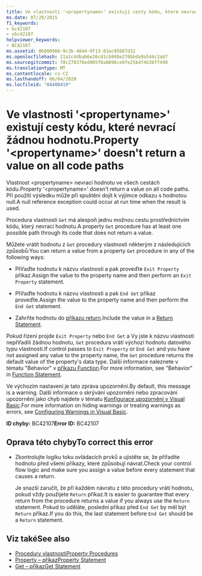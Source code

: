 ```yaml
---
title: Ve vlastnosti '<propertyname>' existují cesty kódu, které nevrací žádnou hodnotu.
ms.date: 07/20/2015
f1_keywords:
- bc42107
- vbc42107
helpviewer_keywords:
- BC42107
ms.assetid: 06800966-9c3b-4844-9f13-83ac95607d32
ms.openlocfilehash: 21a1c4dbab6e26cd1cb848e270bbda9a544c2a67
ms.sourcegitcommit: f8c270376ed905f6a8896ce0fe25b4f4b38ff498
ms.translationtype: MT
ms.contentlocale: cs-CZ
ms.lasthandoff: 06/04/2020
ms.locfileid: "84400419"
---
```

# <a name="property-propertyname-doesnt-return-a-value-on-all-code-paths"></a><span data-ttu-id="2777a-102">Ve vlastnosti '\<propertyname>' existují cesty kódu, které nevrací žádnou hodnotu.</span><span class="sxs-lookup"><span data-stu-id="2777a-102">Property '\<propertyname>' doesn't return a value on all code paths</span></span>
<span data-ttu-id="2777a-103">Vlastnost \<propertyname> nevrací hodnotu ve všech cestách kódu.</span><span class="sxs-lookup"><span data-stu-id="2777a-103">Property '\<propertyname>' doesn't return a value on all code paths.</span></span> <span data-ttu-id="2777a-104">Při použití výsledku může při spuštění dojít k výjimce odkazu s hodnotou null.</span><span class="sxs-lookup"><span data-stu-id="2777a-104">A null reference exception could occur at run time when the result is used.</span></span>  
  
 <span data-ttu-id="2777a-105">Procedura vlastnosti `Get` má alespoň jednu možnou cestu prostřednictvím kódu, který nevrací hodnotu.</span><span class="sxs-lookup"><span data-stu-id="2777a-105">A property `Get` procedure has at least one possible path through its code that does not return a value.</span></span>  
  
 <span data-ttu-id="2777a-106">Můžete vrátit hodnotu z `Get` procedury vlastnosti některým z následujících způsobů:</span><span class="sxs-lookup"><span data-stu-id="2777a-106">You can return a value from a property `Get` procedure in any of the following ways:</span></span>  
  
- <span data-ttu-id="2777a-107">Přiřaďte hodnotu k názvu vlastnosti a pak proveďte `Exit Property` příkaz.</span><span class="sxs-lookup"><span data-stu-id="2777a-107">Assign the value to the property name and then perform an `Exit Property` statement.</span></span>  
  
- <span data-ttu-id="2777a-108">Přiřaďte hodnotu k názvu vlastnosti a pak `End Get` příkaz proveďte.</span><span class="sxs-lookup"><span data-stu-id="2777a-108">Assign the value to the property name and then perform the `End Get` statement.</span></span>  
  
- <span data-ttu-id="2777a-109">Zahrňte hodnotu do [příkazu return](../statements/return-statement.md).</span><span class="sxs-lookup"><span data-stu-id="2777a-109">Include the value in a [Return Statement](../statements/return-statement.md).</span></span>  
  
 <span data-ttu-id="2777a-110">Pokud řízení projde `Exit Property` nebo `End Get` a Vy jste k názvu vlastnosti nepřiřadili žádnou hodnotu, `Get` procedura vrátí výchozí hodnotu datového typu vlastnosti.</span><span class="sxs-lookup"><span data-stu-id="2777a-110">If control passes to `Exit Property` or `End Get` and you have not assigned any value to the property name, the `Get` procedure returns the default value of the property's data type.</span></span> <span data-ttu-id="2777a-111">Další informace naleznete v tématu "Behavior" v [příkazu Function](../statements/function-statement.md).</span><span class="sxs-lookup"><span data-stu-id="2777a-111">For more information, see "Behavior" in [Function Statement](../statements/function-statement.md).</span></span>  
  
 <span data-ttu-id="2777a-112">Ve výchozím nastavení je tato zpráva upozornění.</span><span class="sxs-lookup"><span data-stu-id="2777a-112">By default, this message is a warning.</span></span> <span data-ttu-id="2777a-113">Další informace o skrývání upozornění nebo zpracování upozornění jako chyb najdete v tématu [Konfigurace upozornění v Visual Basic](/visualstudio/ide/configuring-warnings-in-visual-basic).</span><span class="sxs-lookup"><span data-stu-id="2777a-113">For more information on hiding warnings or treating warnings as errors, see [Configuring Warnings in Visual Basic](/visualstudio/ide/configuring-warnings-in-visual-basic).</span></span>  
  
 <span data-ttu-id="2777a-114">**ID chyby:** BC42107</span><span class="sxs-lookup"><span data-stu-id="2777a-114">**Error ID:** BC42107</span></span>  
  
## <a name="to-correct-this-error"></a><span data-ttu-id="2777a-115">Oprava této chyby</span><span class="sxs-lookup"><span data-stu-id="2777a-115">To correct this error</span></span>  
  
- <span data-ttu-id="2777a-116">Zkontrolujte logiku toku ovládacích prvků a ujistěte se, že přiřadíte hodnotu před všemi příkazy, které způsobují návrat.</span><span class="sxs-lookup"><span data-stu-id="2777a-116">Check your control flow logic and make sure you assign a value before every statement that causes a return.</span></span>  
  
     <span data-ttu-id="2777a-117">Je snazší zaručit, že při každém návratu z této procedury vrátí hodnotu, pokud vždy použijete `Return` příkaz.</span><span class="sxs-lookup"><span data-stu-id="2777a-117">It is easier to guarantee that every return from the procedure returns a value if you always use the `Return` statement.</span></span> <span data-ttu-id="2777a-118">Pokud to uděláte, poslední příkaz před `End Get` by měl být `Return` příkaz.</span><span class="sxs-lookup"><span data-stu-id="2777a-118">If you do this, the last statement before `End Get` should be a `Return` statement.</span></span>  
  
## <a name="see-also"></a><span data-ttu-id="2777a-119">Viz také</span><span class="sxs-lookup"><span data-stu-id="2777a-119">See also</span></span>

- [<span data-ttu-id="2777a-120">Procedury vlastnosti</span><span class="sxs-lookup"><span data-stu-id="2777a-120">Property Procedures</span></span>](../../programming-guide/language-features/procedures/property-procedures.md)
- [<span data-ttu-id="2777a-121">Property – příkaz</span><span class="sxs-lookup"><span data-stu-id="2777a-121">Property Statement</span></span>](../statements/property-statement.md)
- [<span data-ttu-id="2777a-122">Get – příkaz</span><span class="sxs-lookup"><span data-stu-id="2777a-122">Get Statement</span></span>](../statements/get-statement.md)
